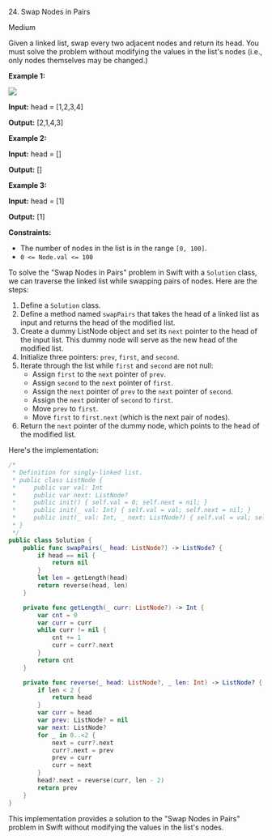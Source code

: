 24\. Swap Nodes in Pairs

Medium

Given a linked list, swap every two adjacent nodes and return its head. You must solve the problem without modifying the values in the list's nodes (i.e., only nodes themselves may be changed.)

**Example 1:**

![](https://assets.leetcode.com/uploads/2020/10/03/swap_ex1.jpg)

**Input:** head = [1,2,3,4]

**Output:** [2,1,4,3] 

**Example 2:**

**Input:** head = []

**Output:** [] 

**Example 3:**

**Input:** head = [1]

**Output:** [1] 

**Constraints:**

*   The number of nodes in the list is in the range `[0, 100]`.
*   `0 <= Node.val <= 100`

To solve the "Swap Nodes in Pairs" problem in Swift with a `Solution` class, we can traverse the linked list while swapping pairs of nodes. Here are the steps:

1. Define a `Solution` class.
2. Define a method named `swapPairs` that takes the head of a linked list as input and returns the head of the modified list.
3. Create a dummy ListNode object and set its `next` pointer to the head of the input list. This dummy node will serve as the new head of the modified list.
4. Initialize three pointers: `prev`, `first`, and `second`.
5. Iterate through the list while `first` and `second` are not null:
   - Assign `first` to the `next` pointer of `prev`.
   - Assign `second` to the `next` pointer of `first`.
   - Assign the `next` pointer of `prev` to the `next` pointer of `second`.
   - Assign the `next` pointer of `second` to `first`.
   - Move `prev` to `first`.
   - Move `first` to `first.next` (which is the next pair of nodes).
6. Return the `next` pointer of the dummy node, which points to the head of the modified list.

Here's the implementation:

```swift
/*
 * Definition for singly-linked list.
 * public class ListNode {
 *     public var val: Int
 *     public var next: ListNode?
 *     public init() { self.val = 0; self.next = nil; }
 *     public init(_ val: Int) { self.val = val; self.next = nil; }
 *     public init(_ val: Int, _ next: ListNode?) { self.val = val; self.next = next; }
 * }
 */
public class Solution {
    public func swapPairs(_ head: ListNode?) -> ListNode? {
        if head == nil {
            return nil
        }
        let len = getLength(head)
        return reverse(head, len)
    }

    private func getLength(_ curr: ListNode?) -> Int {
        var cnt = 0
        var curr = curr
        while curr != nil {
            cnt += 1
            curr = curr?.next
        }
        return cnt
    }

    private func reverse(_ head: ListNode?, _ len: Int) -> ListNode? {
        if len < 2 {
            return head
        }
        var curr = head
        var prev: ListNode? = nil
        var next: ListNode?
        for _ in 0..<2 {
            next = curr?.next
            curr?.next = prev
            prev = curr
            curr = next
        }
        head?.next = reverse(curr, len - 2)
        return prev
    }
}
```

This implementation provides a solution to the "Swap Nodes in Pairs" problem in Swift without modifying the values in the list's nodes.